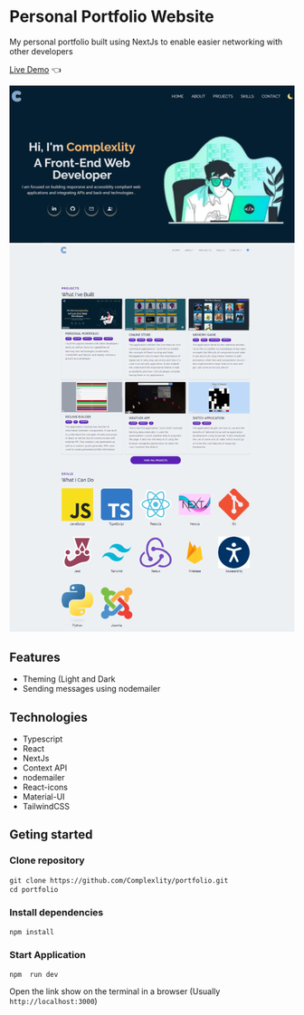 # Personal Portfolio Website

My personal portfolio built using NextJs to enable easier networking with other developers

[Live Demo](https://complexlity-personal-portfolio.netlify.app/) :point_left:

![Portfolio Landing page](/assets/readme-img.png)
![Projects and Skills page](/assets/readme-img2.png)

## Features

- Theming (Light and Dark
- Sending messages using nodemailer

## Technologies

- Typescript
- React
- NextJs
- Context API
- nodemailer
- React-icons
- Material-UI
- TailwindCSS

## Geting started

### Clone repository

```
git clone https://github.com/Complexlity/portfolio.git
cd portfolio
```

### Install dependencies

```
npm install
```

### Start Application

```
npm  run dev
```

Open the link show on the terminal in a browser (Usually `http://localhost:3000`)
